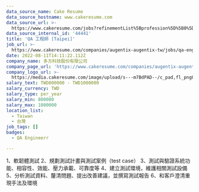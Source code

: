 ```yaml
---
data_source_name: Cake Resume
data_source_hostname: www.cakeresume.com
data_source_url: >-
  https://www.cakeresume.com/jobs?refinementList%5Bprofession%5D%5B0%5D=engineering_qa-engineer&refinementList%5Bsalary_currency%5D=TWD&range%5Bsalary_range%5D%5Bmin%5D=800096
data_source_internal_id: '44441'
title: 'QA 工程師 [Taipei]'
job_url: >-
  https://www.cakeresume.com/companies/augentix-augentix-tw/jobs/qa-engineer-taipei
date: 2022-08-11T14:11:22.112Z
company_name: 多方科技股份有限公司
company_page_url: 'https://www.cakeresume.com/companies/augentix-augentix-tw'
company_logo_url: >-
  https://media.cakeresume.com/image/upload/s---m7BdPAD--/c_pad,fl_png8,h_200,w_200/v1663326524/gwjr4l5eqziyvkvystjg.png
salary_text: TWD800000 - TWD1000000
salary_currency: TWD
salary_type: per_year
salary_min: 800000
salary_max: 1000000
location_list:
  - Taiwan
  - 台灣
job_tags: []
badges:
  - QA Engineerr

---
```


1、軟韌體測試 2、規劃測試計畫與測試案例（test case） 3、測試與驗證系統功能、相容性、效能、壓力承載、可靠度等 4、建立測試環境，維護相關測試設備 5、分析測試資料、釐清問題、提出改善建議，並撰寫測試報告 6、和客戶澄清重現手法及環境